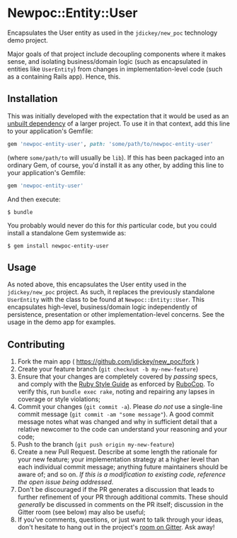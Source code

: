 # Newpoc::Entity::User

Encapsulates the User entity as used in the `jdickey/new_poc` technology demo project.

Major goals of that project include decoupling components where it makes sense, and isolating business/domain logic (such as encapsulated in entities like `UserEntity`) from changes in implementation-level code (such as a containing Rails app). Hence, this.

## Installation

This was initially developed with the expectation that it would be used as an [unbuilt dependency](http://pivotallabs.com/unbuilt-rails-dependencies-how-to-design-for-loosely-coupled-highly-cohesive-components-within-a-rails-application/) of a larger project. To use it in that context, add this line to your application's Gemfile:

```ruby
gem 'newpoc-entity-user', path: 'some/path/to/newpoc-entity-user'
```

(where `some/path/to` will usually be `lib`). If this has been packaged into an ordinary Gem, of course, you'd install it as any other, by adding this line to your application's Gemfile:

```ruby
gem 'newpoc-entity-user'
```

And then execute:

    $ bundle

You probably would never do this for *this* particular code, but you could install a standalone Gem systemwide as:

    $ gem install newpoc-entity-user

## Usage

As noted above, this encapsulates the User entity used in the `jdickey/new_poc` project. As such, it replaces the previously standalone `UserEntity` with the class to be found at `Newpoc::Entity::User`. This encapsulates high-level, business/domain logic independently of persistence, presentation or other implementation-level concerns. See the usage in the demo app for examples.

## Contributing

1. Fork the main app ( https://github.com/jdickey/new_poc/fork )
1. Create your feature branch (`git checkout -b my-new-feature`)
1. Ensure that your changes are completely covered by *passing* specs, and comply with the [Ruby Style Guide](https://github.com/bbatsov/ruby-style-guide) as enforced by [RuboCop](https://github.com/bbatsov/rubocop). To verify this, run `bundle exec rake`, noting and repairing any lapses in coverage or style violations;
1. Commit your changes (`git commit -a`). Please *do not* use a single-line commit message (`git commit -am "some message"`). A good commit message notes what was changed and why in sufficient detail that a relative newcomer to the code can understand your reasoning and your code;
1. Push to the branch (`git push origin my-new-feature`)
1. Create a new Pull Request. Describe at some length the rationale for your new feature; your implementation strategy at a higher level than each individual commit message; anything future maintainers should be aware of; and so on. *If this is a modification to existing code, reference the open issue being addressed*.
1. Don't be discouraged if the PR generates a discussion that leads to further refinement of your PR through additional commits. These should *generally* be discussed in comments on the PR itself; discussion in the Gitter room (see below) may also be useful;
1. If you've comments, questions, or just want to talk through your ideas, don't hesitate to hang out in the project's [room on Gitter](https://gitter.im/jdickey/new_poc). Ask away!
